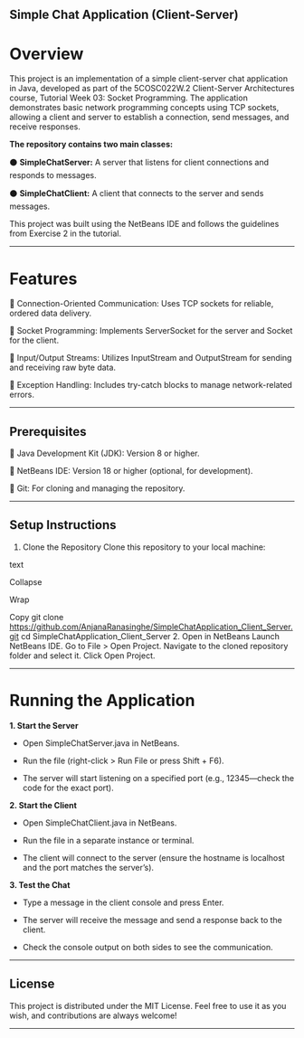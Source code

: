 ## Simple Chat Application (Client-Server)

# Overview

This project is an implementation of a simple client-server chat application in Java, developed as part of the 5COSC022W.2 Client-Server Architectures course, 
Tutorial Week 03: Socket Programming. The application demonstrates basic network programming concepts using TCP sockets, allowing a client and server to establish a connection, send messages, and receive responses.

**The repository contains two main classes:**

⚫ **SimpleChatServer:** A server that listens for client connections and responds to messages.

⚫ **SimpleChatClient:** A client that connects to the server and sends messages.

This project was built using the NetBeans IDE and follows the guidelines from Exercise 2 in the tutorial.

---

# Features

📌 Connection-Oriented Communication: Uses TCP sockets for reliable, ordered data delivery.

📌 Socket Programming: Implements ServerSocket for the server and Socket for the client.

📌 Input/Output Streams: Utilizes InputStream and OutputStream for sending and receiving raw byte data.

📌 Exception Handling: Includes try-catch blocks to manage network-related errors.

---

## Prerequisites

📌 Java Development Kit (JDK): Version 8 or higher.

📌 NetBeans IDE: Version 18 or higher (optional, for development).

📌 Git: For cloning and managing the repository.

---

## Setup Instructions
1. Clone the Repository
Clone this repository to your local machine:

text

Collapse

Wrap

Copy
git clone https://github.com/AnjanaRanasinghe/SimpleChatApplication_Client_Server.git
cd SimpleChatApplication_Client_Server
2. Open in NetBeans
Launch NetBeans IDE.
Go to File > Open Project.
Navigate to the cloned repository folder and select it.
Click Open Project.

---

# Running the Application

**1. Start the Server**
   
- Open SimpleChatServer.java in NetBeans.

- Run the file (right-click > Run File or press Shift + F6).

- The server will start listening on a specified port (e.g., 12345—check the code for the exact port).

**2. Start the Client**
   
- Open SimpleChatClient.java in NetBeans.

- Run the file in a separate instance or terminal.

- The client will connect to the server (ensure the hostname is localhost and the port matches the server’s).

**3. Test the Chat**

- Type a message in the client console and press Enter.

- The server will receive the message and send a response back to the client.

- Check the console output on both sides to see the communication.

---

## License

This project is distributed under the MIT License. Feel free to use it as you wish, and contributions are always welcome!

---

